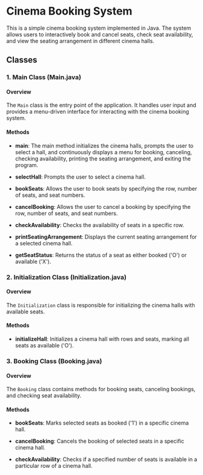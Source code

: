 # Cinema Booking System

This is a simple cinema booking system implemented in Java. The system allows users to interactively book and cancel seats, check seat availability, and view the seating arrangement in different cinema halls.

## Classes

### 1. Main Class (Main.java)

#### Overview
The `Main` class is the entry point of the application. It handles user input and provides a menu-driven interface for interacting with the cinema booking system.

#### Methods
- **main**: The main method initializes the cinema halls, prompts the user to select a hall, and continuously displays a menu for booking, canceling, checking availability, printing the seating arrangement, and exiting the program.

- **selectHall**: Prompts the user to select a cinema hall.

- **bookSeats**: Allows the user to book seats by specifying the row, number of seats, and seat numbers.

- **cancelBooking**: Allows the user to cancel a booking by specifying the row, number of seats, and seat numbers.

- **checkAvailability**: Checks the availability of seats in a specific row.

- **printSeatingArrangement**: Displays the current seating arrangement for a selected cinema hall.

- **getSeatStatus**: Returns the status of a seat as either booked ('O') or available ('X').

### 2. Initialization Class (Initialization.java)

#### Overview
The `Initialization` class is responsible for initializing the cinema halls with available seats.

#### Methods
- **initializeHall**: Initializes a cinema hall with rows and seats, marking all seats as available ('O').

### 3. Booking Class (Booking.java)

#### Overview
The `Booking` class contains methods for booking seats, canceling bookings, and checking seat availability.

#### Methods
- **bookSeats**: Marks selected seats as booked ('1') in a specific cinema hall.

- **cancelBooking**: Cancels the booking of selected seats in a specific cinema hall.

- **checkAvailability**: Checks if a specified number of seats is available in a particular row of a cinema hall.

